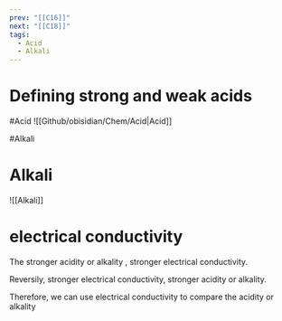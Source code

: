 ```yaml
---
prev: "[[C16]]"
next: "[[C18]]"
tags:
  - Acid
  - Alkali
---
```

# Defining strong and weak acids 
#Acid
![[Github/obisidian/Chem/Acid|Acid]]


#Alkali 

# Alkali
![[Alkali]]


# electrical conductivity
The stronger acidity or alkality , stronger electrical conductivity.

Reversily, stronger electrical conductivity, stronger acidity or alkality. 

Therefore, we can use electrical conductivity to compare the acidity or alkality